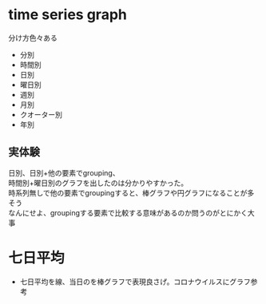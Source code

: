 # time series graph
分け方色々ある
- 分別
- 時間別
- 日別
- 曜日別
- 週別
- 月別
- クオーター別
- 年別

## 実体験
日別、日別+他の要素でgrouping、  
時間別+曜日別のグラフを出したのは分かりやすかった。  
時系列無しで他の要素でgroupingすると、棒グラフや円グラフになることが多そう  
なんにせよ、groupingする要素で比較する意味があるのか問うのがとにかく大事

# 七日平均
- 七日平均を線、当日のを棒グラフで表現良さげ。コロナウイルスにグラフ参考